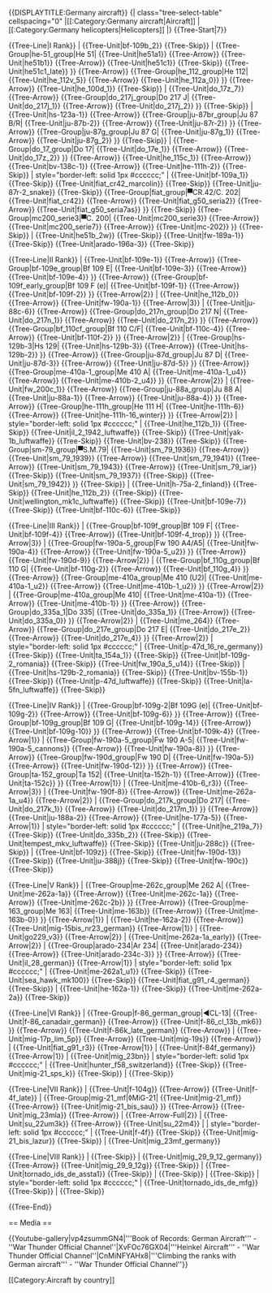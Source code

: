 {{DISPLAYTITLE:Germany aircraft}}
{| class="tree-select-table" cellspacing="0"
|[[:Category:Germany aircraft|Aircraft]]
|[[:Category:Germany helicopters|Helicopters]]
|}
{{Tree-Start|7}}

{{Tree-Line|I Rank}}
|
{{Tree-Unit|bf-109b_2}}
{{Tree-Skip}}
|
{{Tree-Group|he-51_group|He 51|
  {{Tree-Unit|he51a1}}
{{Tree-Arrow}}
{{Tree-Unit|he51b1}}
{{Tree-Arrow}}
{{Tree-Unit|he51c1}}
{{Tree-Skip}}
{{Tree-Unit|he51c1_late}}
}}
{{Tree-Arrow}}
{{Tree-Group|he_112_group|He 112|
  {{Tree-Unit|he_112v_5}}
{{Tree-Arrow}}
{{Tree-Unit|he_112a_0}}
}}
{{Tree-Arrow}}
{{Tree-Unit|he_100d_1}}
{{Tree-Skip}}
|
{{Tree-Unit|do_17z_7}}
{{Tree-Arrow}}
{{Tree-Group|do_217j_group|Do 217 J|
  {{Tree-Unit|do_217j_1}}
{{Tree-Arrow}}
{{Tree-Unit|do_217j_2}}
}}
{{Tree-Skip}}
|
{{Tree-Unit|hs-123a-1}}
{{Tree-Arrow}}
{{Tree-Group|ju-87br_group|Ju 87 B/R|
  {{Tree-Unit|ju-87b-2}}
{{Tree-Arrow}}
{{Tree-Unit|ju-87r-2}}
}}
{{Tree-Arrow}}
{{Tree-Group|ju-87g_group|Ju 87 G|
  {{Tree-Unit|ju-87g_1}}
{{Tree-Arrow}}
{{Tree-Unit|ju-87g_2}}
}}
{{Tree-Skip}}
|
{{Tree-Group|do_17_group|Do 17|
  {{Tree-Unit|do_17e_1}}
{{Tree-Arrow}}
{{Tree-Unit|do_17z_2}}
}}
{{Tree-Arrow}}
{{Tree-Unit|he_115c_1}}
{{Tree-Arrow}}
{{Tree-Unit|bv-138c-1}}
{{Tree-Arrow}}
{{Tree-Unit|he-111h-2}}
{{Tree-Skip}}
| style="border-left: solid 1px #cccccc;" |
{{Tree-Unit|bf-109a_1}}
{{Tree-Skip}}
{{Tree-Unit|fiat_cr42_marcolin}}
{{Tree-Skip}}
{{Tree-Unit|ju-87r-2_snake}}
{{Tree-Skip}}
{{Tree-Group|fiat_group|▀CR.42/C. 202|
  {{Tree-Unit|fiat_cr42}}
{{Tree-Arrow}}
{{Tree-Unit|fiat_g50_seria2}}
{{Tree-Arrow}}
{{Tree-Unit|fiat_g50_seria7as}}
}}
{{Tree-Skip}}
{{Tree-Group|mc200_serie3|▀C. 200|
  {{Tree-Unit|mc200_serie3}}
{{Tree-Arrow}}
{{Tree-Unit|mc200_serie7}}
{{Tree-Arrow}}
{{Tree-Unit|mc-202}}
}}
{{Tree-Skip}}
|
{{Tree-Unit|he51b_2w}}
{{Tree-Skip}}
{{Tree-Unit|fw-189a-1}}
{{Tree-Skip}}
{{Tree-Unit|arado-196a-3}}
{{Tree-Skip}}

{{Tree-Line|II Rank}}
|
{{Tree-Unit|bf-109e-1}}
{{Tree-Arrow}}
{{Tree-Group|bf-109e_group|Bf 109 E|
  {{Tree-Unit|bf-109e-3}}
{{Tree-Arrow}}
{{Tree-Unit|bf-109e-4}}
}}
{{Tree-Arrow}}
{{Tree-Group|bf-109f_early_group|Bf 109 F (e)|
  {{Tree-Unit|bf-109f-1}}
{{Tree-Arrow}}
{{Tree-Unit|bf-109f-2}}
}}
{{Tree-Arrow|2}}
|
{{Tree-Unit|he_112b_0}}
{{Tree-Arrow}}
{{Tree-Unit|fw-190a-1}}
{{Tree-Arrow|3}}
|
{{Tree-Unit|ju-88c-6}}
{{Tree-Arrow}}
{{Tree-Group|do_217n_group|Do 217 N|
  {{Tree-Unit|do_217n_1}}
{{Tree-Arrow}}
{{Tree-Unit|do_217n_2}}
}}
{{Tree-Arrow}}
{{Tree-Group|bf_110cf_group|Bf 110 C/F|
  {{Tree-Unit|bf-110c-4}}
{{Tree-Arrow}}
{{Tree-Unit|bf-110f-2}}
}}
{{Tree-Arrow|2}}
|
{{Tree-Group|hs-129b-3|Hs 129|
  {{Tree-Unit|hs-129b-3}}
{{Tree-Arrow}}
{{Tree-Unit|hs-129b-2}}
}}
{{Tree-Arrow}}
{{Tree-Group|ju-87d_group|Ju 87 D|
  {{Tree-Unit|ju-87d-3}}
{{Tree-Arrow}}
{{Tree-Unit|ju-87d-5}}
}}
{{Tree-Arrow}}
{{Tree-Group|me-410a-1_group|Me 410 A|
  {{Tree-Unit|me-410a-1_u4}}
{{Tree-Arrow}}
{{Tree-Unit|me-410b-2_u4}}
}}
{{Tree-Arrow|2}}
|
{{Tree-Unit|fw_200c_1}}
{{Tree-Arrow}}
{{Tree-Group|ju-88a_group|Ju 88 A|
  {{Tree-Unit|ju-88a-1}}
{{Tree-Arrow}}
{{Tree-Unit|ju-88a-4}}
}}
{{Tree-Arrow}}
{{Tree-Group|he-111h_group|He 111 H|
  {{Tree-Unit|he-111h-6}}
{{Tree-Arrow}}
{{Tree-Unit|he-111h-16_winter}}
}}
{{Tree-Arrow|2}}
| style="border-left: solid 1px #cccccc;" |
{{Tree-Unit|he_112b_1}}
{{Tree-Skip}}
{{Tree-Unit|il_2_1942_luftwaffe}}
{{Tree-Skip}}
{{Tree-Unit|yak-1b_luftwaffe}}
{{Tree-Skip}}
{{Tree-Unit|bv-238}}
{{Tree-Skip}}
{{Tree-Group|sm-79_group|▀S.M.79|
  {{Tree-Unit|sm_79_1936}}
{{Tree-Arrow}}
{{Tree-Unit|sm_79_1939}}
{{Tree-Arrow}}
{{Tree-Unit|sm_79_1941}}
{{Tree-Arrow}}
{{Tree-Unit|sm_79_1943}}
{{Tree-Arrow}}
{{Tree-Unit|sm_79_iar}}
{{Tree-Skip}}
{{Tree-Unit|sm_79_1937}}
{{Tree-Skip}}
{{Tree-Unit|sm_79_1942}}
}}
{{Tree-Skip}}
|
{{Tree-Unit|h-75a-2_finland}}
{{Tree-Skip}}
{{Tree-Unit|he_112b_2}}
{{Tree-Skip}}
{{Tree-Unit|wellington_mk1c_luftwaffe}}
{{Tree-Skip}}
{{Tree-Unit|bf-109e-7}}
{{Tree-Skip}}
{{Tree-Unit|bf-110c-6}}
{{Tree-Skip}}

{{Tree-Line|III Rank}}
|
{{Tree-Group|bf-109f_group|Bf 109 F|
  {{Tree-Unit|bf-109f-4}}
{{Tree-Arrow}}
{{Tree-Unit|bf-109f-4_trop}}
}}
{{Tree-Arrow|3}}
|
{{Tree-Group|fw-190a-5_group|Fw 190 A4/A5|
  {{Tree-Unit|fw-190a-4}}
{{Tree-Arrow}}
{{Tree-Unit|fw-190a-5_u2}}
}}
{{Tree-Arrow}}
{{Tree-Unit|fw-190d-9}}
{{Tree-Arrow|2}}
|
{{Tree-Group|bf_110g_group|Bf 110 G|
  {{Tree-Unit|bf-110g-2}}
{{Tree-Arrow}}
{{Tree-Unit|bf_110g_4}}
}}
{{Tree-Arrow}}
{{Tree-Group|me-410a_group|Me 410 (U2)|
  {{Tree-Unit|me-410a-1_u2}}
{{Tree-Arrow}}
{{Tree-Unit|me-410b-1_u2}}
}}
{{Tree-Arrow|2}}
|
{{Tree-Group|me-410a_group|Me 410|
  {{Tree-Unit|me-410a-1}}
{{Tree-Arrow}}
{{Tree-Unit|me-410b-1}}
}}
{{Tree-Arrow}}
{{Tree-Group|do_335a_1|Do 335|
  {{Tree-Unit|do_335a_1}}
{{Tree-Arrow}}
{{Tree-Unit|do_335a_0}}
}}
{{Tree-Arrow|2}}
|
{{Tree-Unit|me_264}}
{{Tree-Arrow}}
{{Tree-Group|do_217e_group|Do 217 E|
  {{Tree-Unit|do_217e_2}}
{{Tree-Arrow}}
{{Tree-Unit|do_217e_4}}
}}
{{Tree-Arrow|2}}
| style="border-left: solid 1px #cccccc;" |
{{Tree-Unit|p-47d_16_re_germany}}
{{Tree-Skip}}
{{Tree-Unit|ta_154a_1}}
{{Tree-Skip}}
{{Tree-Unit|bf-109g-2_romania}}
{{Tree-Skip}}
{{Tree-Unit|fw_190a_5_u14}}
{{Tree-Skip}}
|
{{Tree-Unit|hs-129b-2_romania}}
{{Tree-Skip}}
{{Tree-Unit|bv-155b-1}}
{{Tree-Skip}}
{{Tree-Unit|p-47d_luftwaffe}}
{{Tree-Skip}}
{{Tree-Unit|la-5fn_luftwaffe}}
{{Tree-Skip}}

{{Tree-Line|IV Rank}}
|
{{Tree-Group|bf-109g-2|Bf 109G (e)|
  {{Tree-Unit|bf-109g-2}}
{{Tree-Arrow}}
{{Tree-Unit|bf-109g-6}}
}}
{{Tree-Arrow}}
{{Tree-Group|bf-109g_group|Bf 109 G|
  {{Tree-Unit|bf-109g-14}}
{{Tree-Arrow}}
{{Tree-Unit|bf-109g-10}}
}}
{{Tree-Arrow}}
{{Tree-Unit|bf-109k-4}}
{{Tree-Arrow|1}}
|
{{Tree-Group|fw-190a-5_group|Fw 190 A-5|
  {{Tree-Unit|fw-190a-5_cannons}}
{{Tree-Arrow}}
{{Tree-Unit|fw-190a-8}}
}}
{{Tree-Arrow}}
{{Tree-Group|fw-190d_group|Fw 190 D|
  {{Tree-Unit|fw-190a-5}}
{{Tree-Arrow}}
{{Tree-Unit|fw-190d-12}}
}}
{{Tree-Arrow}}
{{Tree-Group|ta-152_group|Ta 152|
  {{Tree-Unit|ta-152h-1}}
{{Tree-Arrow}}
{{Tree-Unit|ta-152c}}
}}
{{Tree-Arrow|1}}
|
{{Tree-Unit|me-410b-6_r3}}
{{Tree-Arrow|3}}
|
{{Tree-Unit|fw-190f-8}}
{{Tree-Arrow}}
{{Tree-Unit|me-262a-1a_u4}}
{{Tree-Arrow|2}}
|
{{Tree-Group|do_217k_group|Do 217|
  {{Tree-Unit|do_217k_1}}
{{Tree-Arrow}}
{{Tree-Unit|do_217m_1}}
}}
{{Tree-Arrow}}
{{Tree-Unit|ju-188a-2}}
{{Tree-Arrow}}
{{Tree-Unit|he-177a-5}}
{{Tree-Arrow|1}}
| style="border-left: solid 1px #cccccc;" |
{{Tree-Unit|he_219a_7}}
{{Tree-Skip}}
{{Tree-Unit|do_335b_2}}
{{Tree-Skip}}
{{Tree-Unit|tempest_mkv_luftwaffe}}
{{Tree-Skip}}
{{Tree-Unit|ju-288c}}
{{Tree-Skip}}
|
{{Tree-Unit|bf-109z}}
{{Tree-Skip}}
{{Tree-Unit|fw-190d-13}}
{{Tree-Skip}}
{{Tree-Unit|ju-388j}}
{{Tree-Skip}}
{{Tree-Unit|fw-190c}}
{{Tree-Skip}}

{{Tree-Line|V Rank}}
|
{{Tree-Group|me-262c_group|Me 262 A|
  {{Tree-Unit|me-262a-1a}}
{{Tree-Arrow}}
{{Tree-Unit|me-262c-1a}}
{{Tree-Arrow}}
{{Tree-Unit|me-262c-2b}}
}}
{{Tree-Arrow}}
{{Tree-Group|me-163_group|Me 163|
  {{Tree-Unit|me-163b}}
{{Tree-Arrow}}
{{Tree-Unit|me-163b-0}}
}}
{{Tree-Arrow|1}}
|
{{Tree-Unit|he-162a-2}}
{{Tree-Arrow}}
{{Tree-Unit|mig-15bis_nr23_german}}
{{Tree-Arrow|1}}
|
{{Tree-Unit|go229_v3}}
{{Tree-Arrow|2}}
|
{{Tree-Unit|me-262a-1a_early}}
{{Tree-Arrow|2}}
|
{{Tree-Group|arado-234|Ar 234|
  {{Tree-Unit|arado-234}}
{{Tree-Arrow}}
{{Tree-Unit|arado-234c-3}}
}}
{{Tree-Arrow}}
{{Tree-Unit|il_28_german}}
{{Tree-Arrow|1}}
| style="border-left: solid 1px #cccccc;" |
{{Tree-Unit|me-262a1_u1}}
{{Tree-Skip}}
{{Tree-Unit|sea_hawk_mk100}}
{{Tree-Skip}}
{{Tree-Unit|fiat_g91_r4_german}}
{{Tree-Skip}}
|
{{Tree-Unit|he-162a-1}}
{{Tree-Skip}}
{{Tree-Unit|me-262a-2a}}
{{Tree-Skip}}

{{Tree-Line|VI Rank}}
|
{{Tree-Group|f-86_german_group|◄CL-13|
  {{Tree-Unit|f-86_canadair_german}}
{{Tree-Arrow}}
{{Tree-Unit|f-86_cl_13b_mk6}}
}}
{{Tree-Arrow}}
{{Tree-Unit|f-86k_late_german}}
{{Tree-Arrow}}
|
{{Tree-Unit|mig-17p_lim_5p}}
{{Tree-Arrow}}
{{Tree-Unit|mig-19s}}
{{Tree-Arrow}}
|
{{Tree-Unit|fiat_g91_r3}}
{{Tree-Arrow|1}}
|
{{Tree-Unit|f-84f_germany}}
{{Tree-Arrow|1}}
|
{{Tree-Unit|mig_23bn}}
| style="border-left: solid 1px #cccccc;" |
{{Tree-Unit|hunter_f58_switzerland}}
{{Tree-Skip}}
{{Tree-Unit|mig-21_sps_k}}
{{Tree-Skip}}
|
{{Tree-Skip}}

{{Tree-Line|VII Rank}}
|
{{Tree-Unit|f-104g}}
{{Tree-Arrow}}
{{Tree-Unit|f-4f_late}}
|
{{Tree-Group|mig-21_mf|◊MiG-21|
  {{Tree-Unit|mig-21_mf}}
{{Tree-Arrow}}
{{Tree-Unit|mig-21_bis_sau}}
}}
{{Tree-Arrow}}
{{Tree-Unit|mig_23mla}}
{{Tree-Arrow}}
|
{{Tree-Arrow-Full|2}}
|
{{Tree-Unit|su_22um3k}}
{{Tree-Arrow}}
{{Tree-Unit|su_22m4}}
|
| style="border-left: solid 1px #cccccc;" |
{{Tree-Unit|f-4f}}
{{Tree-Skip}}
{{Tree-Unit|mig-21_bis_lazur}}
{{Tree-Skip}}
|
{{Tree-Unit|mig_23mf_germany}}

{{Tree-Line|VIII Rank}}
|
{{Tree-Skip}}
|
{{Tree-Unit|mig_29_9_12_germany}}
{{Tree-Arrow}}
{{Tree-Unit|mig_29_9_12g}}
{{Tree-Skip}}
|
{{Tree-Unit|tornado_ids_de_assta1}}
{{Tree-Skip}}
|
{{Tree-Skip}}
|
{{Tree-Skip}}
| style="border-left: solid 1px #cccccc;" |
{{Tree-Unit|tornado_ids_de_mfg}}
{{Tree-Skip}}
|
{{Tree-Skip}}

{{Tree-End}}

== Media ==

<!-- ''Excellent additions to the article would be video guides, screenshots from the game, and photos.'' -->

{{Youtube-gallery|vp4zsummGN4|'''Book of Records: German Aircraft''' - ''War Thunder Official Channel''|XvFOc76GX04|'''Heinkel Aircraft''' - ''War Thunder Official Channel''|CnMiNFYAHx8|'''Climbing the ranks with German aircraft'''  - ''War Thunder Official Channel''}}

[[Category:Aircraft by country]]
